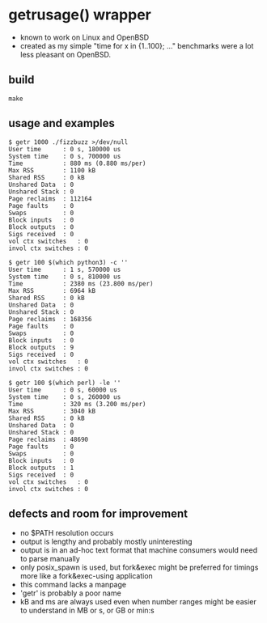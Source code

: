 # getrusage() wrapper
- known to work on Linux and OpenBSD
- created as my simple "time for x in {1..100}; ..." benchmarks were a lot less pleasant on OpenBSD.

## build
```
make
```

## usage and examples
```
$ getr 1000 ./fizzbuzz >/dev/null
User time      : 0 s, 180000 us
System time    : 0 s, 700000 us
Time           : 880 ms (0.880 ms/per)
Max RSS        : 1100 kB
Shared RSS     : 0 kB
Unshared Data  : 0
Unshared Stack : 0
Page reclaims  : 112164
Page faults    : 0
Swaps          : 0
Block inputs   : 0
Block outputs  : 0
Sigs received  : 0
vol ctx switches   : 0
invol ctx switches : 0

$ getr 100 $(which python3) -c ''
User time      : 1 s, 570000 us
System time    : 0 s, 810000 us
Time           : 2380 ms (23.800 ms/per)
Max RSS        : 6964 kB
Shared RSS     : 0 kB
Unshared Data  : 0
Unshared Stack : 0
Page reclaims  : 168356
Page faults    : 0
Swaps          : 0
Block inputs   : 0
Block outputs  : 9
Sigs received  : 0
vol ctx switches   : 0
invol ctx switches : 0

$ getr 100 $(which perl) -le ''
User time      : 0 s, 60000 us
System time    : 0 s, 260000 us
Time           : 320 ms (3.200 ms/per)
Max RSS        : 3040 kB
Shared RSS     : 0 kB
Unshared Data  : 0
Unshared Stack : 0
Page reclaims  : 48690
Page faults    : 0
Swaps          : 0
Block inputs   : 0
Block outputs  : 1
Sigs received  : 0
vol ctx switches   : 0
invol ctx switches : 0
```

## defects and room for improvement
- no $PATH resolution occurs
- output is lengthy and probably mostly uninteresting
- output is in an ad-hoc text format that machine consumers would need to parse manually
- only posix_spawn is used, but fork&exec might be preferred for timings more like a fork&exec-using application
- this command lacks a manpage
- 'getr' is probably a poor name
- kB and ms are always used even when number ranges might be easier to understand in MB or s, or GB or min:s
